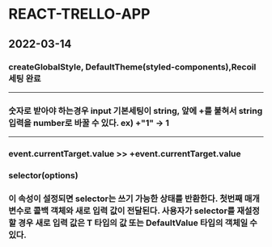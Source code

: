 # REACT-TRELLO-APP 

## 2022-03-14 
### createGlobalStyle, DefaultTheme(styled-components),Recoil 세팅 완료<hr>
### 숫자로 받아야 하는경우 input 기본세팅이 string, 앞에 +를 붙혀서 string입력을 number로 바꿀 수 있다. ex) +"1" -> 1<hr>
### event.currentTarget.value >> +event.currentTarget.value

### selector(options)
### 이 속성이 설정되면 selector는 쓰기 가능한 상태를 반환한다. 첫번째 매개변수로 콜백 객체와 새로 입력 값이 전달된다. 사용자가 selector를 재설정할 경우 새로 입력 값은 T 타입의 값 또는 DefaultValue 타입의 객체일 수 있다.